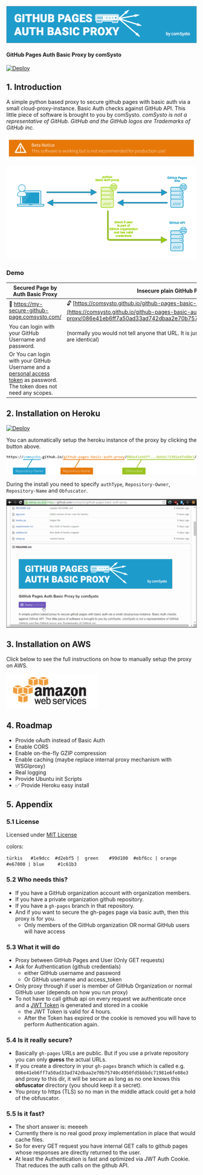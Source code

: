 [![](./doc/logo.png)](https://github.com/comsysto/github-pages-basic-auth-proxy)

#### GitHub Pages Auth Basic Proxy by comSysto

[![Deploy](https://www.herokucdn.com/deploy/button.svg)](https://heroku.com/deploy)

## 1. Introduction

A simple python based proxy to secure github pages with basic auth via a small cloud-proxy-instance.
Basic Auth checks against GitHub API. This little piece of software is brought to you by comSysto.
*comSysto is not a representative of GitHub. GitHub and the GitHub logos are Trademarks of GitHub inc.* 

![](./doc/beta-warning.png)
 
![](./doc/basic-proxy.png)

### Demo


| Secured Page by Auth Basic Proxy | Insecure plain GitHub Pages URL |
|--------------------------|-------------------------------|
| :closed_lock_with_key: https://my-secure-github-page.comsysto.com/ | :unlock:  [https://comsysto.github.io/github-pages-basic-auth-proxy/086e4...fe88e3/](https://comsysto.github.io/github-pages-basic-auth-proxy/086e41eb6ff7a50ad33ad742dbaa2e70b75740c4950fd5bbbdc71981e6fe88e3/) |
| You can login with your GitHub Username and password.  |  (normally you would not tell anyone that URL. It is just here that you see that these pages are identical) |
| Or You can login with your GitHub Username and a [personal access token](https://help.github.com/articles/creating-an-access-token-for-command-line-use/) as password. The token does not need any scopes.| |


## 2. Installation on Heroku

[![Deploy](https://www.herokucdn.com/deploy/button.svg)](https://heroku.com/deploy)

You can automatically setup the heroku instance of the proxy by clicking the button above.

![](./doc/urls-and-obfuscator-explained.png)

During the install you need to specify `authType`, `Repository-Owner`, `Repository-Name` and `Obfuscator`.

![](./doc/heroku-one-click-install.gif)



## 3. Installation on AWS

Click below to see the full instructions on how to manually setup the proxy on AWS.

[![](./doc/aws-logo.png)](./doc/Howto-Install-on-AWS.md)


## 4. Roadmap

  * Provide oAuth instead of Basic Auth
  * Enable CORS
  * Enable on-the-fly GZIP compression
  * Enable caching (maybe replace internal proxy mechanism with WSGIproxy)
  * Real logging
  * Provide Ubuntu init Scripts
  * :white_check_mark: Provide Heroku easy install

## 5. Appendix

### 5.1 License

Licensed under [MIT License](./LICENSE.md)

colors: 
```
türkis   #1e9dcc  #d2ebf5 |  green    #99d100  #ebf6cc | orange   #e67800 | blue     #1c61b3
```

### 5.2 Who needs this?

  * If you have a GitHub organization account with organization members.
  * If you have a private organization github repository.
  * If you have a `gh-pages` branch in that repository.
  * And if you want to secure the gh-pages page via basic auth, then this proxy is for you.
    * Only members of the GitHub organization OR normal GitHub users will have access
  
### 5.3 What it will do


  * Proxy between GitHub Pages and User (Only GET requests)
  * Ask for Authentication (github credentials)
    * either GitHub username and password
    * Or GitHub username and access_token
  * Only proxy through if user is member of GitHub Organization or normal GitHub user (depends on how you run proxy)
  * To not have to call github api on every request we authenticate once and a [JWT Token](https://jwt.io/) is generated and stored in a cookie
    * the JWT Token is valid for 4 hours.
    * After the Token has expired or the cookie is removed you will have to perform Authentication again.
  
### 5.4 Is it really secure?
 
  * Basically `gh-pages` URLs are public. But if you use a private repository you can only **guess** the actual URLs. 
  * If you create a directory in your `gh-pages` branch which is called e.g. `086e41eb6ff7a50ad33ad742dbaa2e70b75740c4950fd5bbbdc71981e6fe88e3` and proxy to this dir, it will be secure as long as no one knows this **obfuscator** directory (you should keep it a secret).
  * You proxy to https (TLS) so no man in the middle attack could get a hold of the obfuscator.

### 5.5 Is it fast?
 
  * The short answer is: meeeeh
  * Currently there is no real good proxy implementation in place that would cache files.
  * So for every GET request you have internal GET calls to github pages whose responses are directly returned to the user.
  * At least the Authentication is fast and optimized via JWT Auth Cookie. That reduces the auth calls on the github API.

